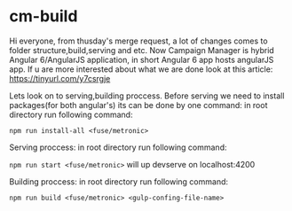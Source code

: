 # cm-build

Hi everyone, from thusday's merge request, a lot of changes comes to folder structure,build,serving and etc. Now Campaign Manager is hybrid Angular 6/AngularJS application, in short Angular 6 app hosts angularJS app. If u are more interested about what we are done look at this article: https://tinyurl.com/y7csrgje

Lets look on to serving,building proccess.
Before serving we need to install packages(for both angular's) its can be done by one command:
in root directory run following command:

`npm run install-all <fuse/metronic>`

Serving proccess:
in root directory run following command:

`npm run start <fuse/metronic>`
will up devserve on localhost:4200


Building proccess:
in root directory run following command:

`npm run build <fuse/metronic> <gulp-confing-file-name>`
